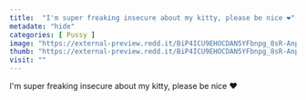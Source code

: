 ```yaml
---
title:  "I'm super freaking insecure about my kitty, please be nice ❤️"
metadate: "hide"
categories: [ Pussy ]
image: "https://external-preview.redd.it/BiP4ICU9EHOCDAN5YFbnpg_8sR-AnpKGkCShPJVmPTk.jpg?auto=webp&s=97fe79bd76fc2cb00b8af47e02acee278ab983cb"
thumb: "https://external-preview.redd.it/BiP4ICU9EHOCDAN5YFbnpg_8sR-AnpKGkCShPJVmPTk.jpg?width=1080&crop=smart&auto=webp&s=c1809963b548a11d47d6cad6d371be919e60b638"
visit: ""
---
```

I'm super freaking insecure about my kitty, please be nice ❤️
